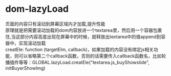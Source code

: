 # dom-lazyLoad<br>

页面的内容只有滚动到屏幕区域内才加载,提升性能<br>
原理就是把需要滚动加载的dom内容放进一个textarea里，然后用一个容器包裹住,当这部分内容高度出现在屏幕中的时候，就释放出textarea中的值append到容器中，实现滚动加载<br>
creatEle: function (targetElm, callback)，如果加载的内容没有绑定js相关功能，则可以省略第二个callback函数，否则的话需要传入callback函数名，比如轮播插件等等：GLOBAL.lazyLoad.creatEle("textarea.js_buyShowslide", initBuyerShowImg)<br>
